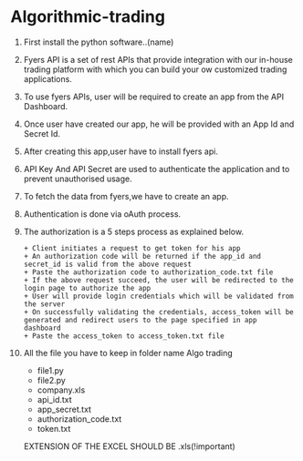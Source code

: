 # Algorithmic-trading

1. First install the python software..(name)
2. Fyers API is a set of rest APIs that provide integration with our in-house trading platform with which you can build your ow       	      customized trading applications.
3. To use fyers APIs, user will be required to create an app from the API Dashboard.
4. Once user have created our app, he will be provided with an App Id and Secret Id.
5. After creating this app,user have to install fyers api.
6. API Key And API Secret are used to authenticate the application and to prevent unauthorised usage.
7. To fetch the data from fyers,we have to create an app.
8. Authentication is done via oAuth process.
9. The authorization is a 5 steps process as explained below.

       + Client initiates a request to get token for his app
       + An authorization code will be returned if the app_id and secret_id is valid from the above request
       + Paste the authorization code to authorization_code.txt file
       + If the above request succeed, the user will be redirected to the login page to authorize the app
       + User will provide login credentials which will be validated from the server
       + On successfully validating the credentials, access_token will be generated and redirect users to the page specified in app 		 dashboard
       + Paste the access_token to access_token.txt file
	
10. All the file you have to keep in folder name Algo trading
       
       + file1.py
       + file2.py
       + company.xls
       + api_id.txt
       + app_secret.txt
       + authorization_code.txt
       + token.txt
	  
	  
	  EXTENSION OF THE EXCEL SHOULD BE .xls(!important)
